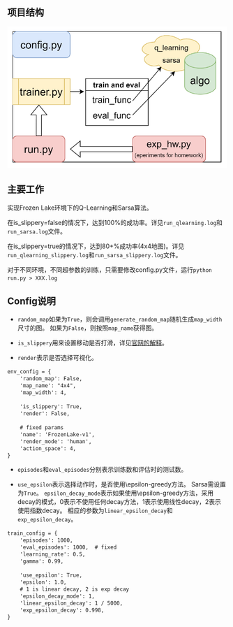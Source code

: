 ## 项目结构
![](.\project.png)

## 主要工作
实现Frozen Lake环境下的Q-Learning和Sarsa算法。

在is_slippery=false的情况下，达到100%的成功率。详见`run_qlearning.log`和`run_sarsa.log`文件。

在is_slippery=true的情况下，达到80+%成功率(4x4地图)。详见`run_qlearning_slippery.log`和`run_sarsa_slippery.log`文件。

对于不同环境，不同超参数的训练，只需要修改config.py文件，运行`python run.py > XXX.log`

## Config说明
- `random_map`如果为`True`，则会调用`generate_random_map`随机生成`map_width`尺寸的图。
如果为`False`，则按照`map_name`获得图。

- `is_slippery`用来设置移动是否打滑，详见[官网的解释](https://www.gymlibrary.dev/environments/toy_text/frozen_lake/)。

- `render`表示是否选择可视化。

```
env_config = {
    'random_map': False,
    'map_name': "4x4",
    'map_width': 4,

    'is_slippery': True,
    'render': False,

    # fixed params
    'name': 'FrozenLake-v1',
    'render_mode': 'human',
    'action_space': 4,
}
```

- `episodes`和`eval_episodes`分别表示训练数和评估时的测试数。

- `use_epsilon`表示选择动作时，是否使用\epsilon-greedy方法。 Sarsa需设置为`True`。
`epsilon_decay_mode`表示如果使用\epsilon-greedy方法，采用decay的模式，0表示不使用任何decay方法，1表示使用线性decay，2表示使用指数decay。
相应的参数为`linear_epsilon_decay`和`exp_epsilon_decay`。


```
train_config = {
    'episodes': 1000,
    'eval_episodes': 1000,  # fixed
    'learning_rate': 0.5,
    'gamma': 0.99,

    'use_epsilon': True,
    'epsilon': 1.0,
    # 1 is linear decay, 2 is exp decay
    'epsilon_decay_mode': 1,
    'linear_epsilon_decay': 1 / 5000,
    'exp_epsilon_decay': 0.998,
}
```
